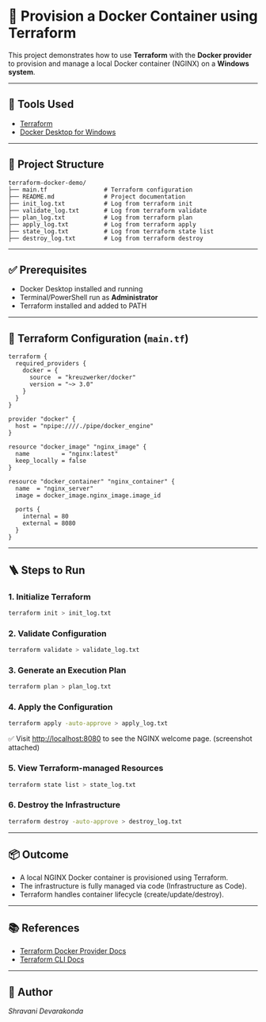 # 🚀 Provision a Docker Container using Terraform

This project demonstrates how to use **Terraform** with the **Docker provider** to provision and manage a local Docker container (NGINX) on a **Windows system**.

---

## 🧰 Tools Used

- [Terraform](https://developer.hashicorp.com/terraform)
- [Docker Desktop for Windows](https://www.docker.com/products/docker-desktop)

---

## 📂 Project Structure

```
terraform-docker-demo/
├── main.tf                # Terraform configuration
├── README.md              # Project documentation
├── init_log.txt           # Log from terraform init
├── validate_log.txt       # Log from terraform validate
├── plan_log.txt           # Log from terraform plan
├── apply_log.txt          # Log from terraform apply
├── state_log.txt          # Log from terraform state list
├── destroy_log.txt        # Log from terraform destroy
```

---

## ✅ Prerequisites

- Docker Desktop installed and running
- Terminal/PowerShell run as **Administrator**
- Terraform installed and added to PATH

---

## 🔧 Terraform Configuration (`main.tf`)

```hcl
terraform {
  required_providers {
    docker = {
      source  = "kreuzwerker/docker"
      version = "~> 3.0"
    }
  }
}

provider "docker" {
  host = "npipe:////./pipe/docker_engine"
}

resource "docker_image" "nginx_image" {
  name         = "nginx:latest"
  keep_locally = false
}

resource "docker_container" "nginx_container" {
  name  = "nginx_server"
  image = docker_image.nginx_image.image_id

  ports {
    internal = 80
    external = 8080
  }
}
```

---

## 🪜 Steps to Run

### 1. Initialize Terraform

```bash
terraform init > init_log.txt
```

### 2. Validate Configuration

```bash
terraform validate > validate_log.txt
```

### 3. Generate an Execution Plan

```bash
terraform plan > plan_log.txt
```

### 4. Apply the Configuration

```bash
terraform apply -auto-approve > apply_log.txt
```

✅ Visit [http://localhost:8080](http://localhost:8080) to see the NGINX welcome page. (screenshot attached)

### 5. View Terraform-managed Resources

```bash
terraform state list > state_log.txt
```

### 6. Destroy the Infrastructure

```bash
terraform destroy -auto-approve > destroy_log.txt
```

---

## 📦 Outcome

- A local NGINX Docker container is provisioned using Terraform.
- The infrastructure is fully managed via code (Infrastructure as Code).
- Terraform handles container lifecycle (create/update/destroy).

---

## 📚 References

- [Terraform Docker Provider Docs](https://registry.terraform.io/providers/kreuzwerker/docker/latest/docs)
- [Terraform CLI Docs](https://developer.hashicorp.com/terraform/docs/cli)

---

## 👤 Author

*Shravani Devarakonda*
